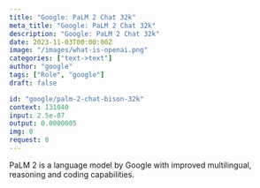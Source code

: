 ```yaml
---
title: "Google: PaLM 2 Chat 32k"
meta_title: "Google: PaLM 2 Chat 32k"
description: "Google: PaLM 2 Chat 32k"
date: 2023-11-03T00:00:00Z
image: "/images/what-is-openai.png"
categories: ["text->text"]
author: "google"
tags: ["Role", "google"]
draft: false

id: "google/palm-2-chat-bison-32k"
context: 131040
input: 2.5e-07
output: 0.0000005
img: 0
request: 0
---
```


PaLM 2 is a language model by Google with improved multilingual, reasoning and coding capabilities.

